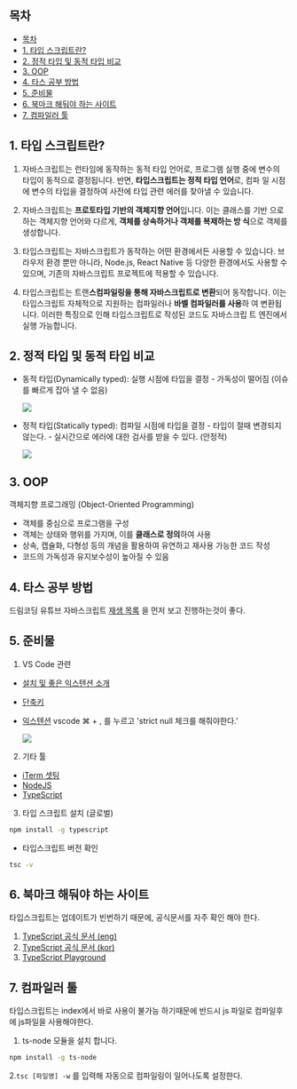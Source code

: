 ## 목차

- [목차](#목차)
- [1. 타입 스크립트란?](#1-타입-스크립트란)
- [2. 정적 타입 및 동적 타입 비교](#2-정적-타입-및-동적-타입-비교)
- [3. OOP](#3-oop)
- [4. 타스 공부 방법](#4-타스-공부-방법)
- [5. 준비물](#5-준비물)
- [6. 북마크 해둬야 하는 사이트](#6-북마크-해둬야-하는-사이트)
- [7. 컴파일러 툴](#7-컴파일러-툴)

## 1. 타입 스크립트란?

1.  자바스크립트는 런타임에 동작하는 동적 타입 언어로, 프로그램 실행 중에 변수의
    타입이 동적으로 결정됩니다. 반면, **타입스크립트는 정적 타입 언어**로, 컴파
    일 시점에 변수의 타입을 결정하여 사전에 타입 관련 에러를 찾아낼 수 있습니다.

2.  자바스크립트는 **프로토타입 기반의 객체지향 언어**입니다. 이는 클래스를 기반
    으로 하는 객체지향 언어와 다르게, **객체를 상속하거나 객체를 복제하는 방
    식**으로 객체를 생성합니다.

3.  타입스크립트는 자바스크립트가 동작하는 어떤 환경에서든 사용할 수 있습니다.
    브라우저 환경 뿐만 아니라, Node.js, React Native 등 다양한 환경에서도 사용할
    수 있으며, 기존의 자바스크립트 프로젝트에 적용할 수 있습니다.

4.  타입스크립트는 트랜**스컴파일링을 통해 자바스크립트로 변환**되어 동작합니다.
    이는 타입스크립트 자체적으로 지원하는 컴파일러나 **바벨 컴파일러를 사용**하
    여 변환됩니다. 이러한 특징으로 인해 타입스크립트로 작성된 코드도 자바스크립
    트 엔진에서 실행 가능합니다.

## 2. 정적 타입 및 동적 타입 비교

- 동적 타입(Dynamically typed): 실행 시점에 타입을 결정 - 가독성이 떨어짐 (이슈
  를 빠르게 잡아 낼 수 없음) 
  
  ![](https://i.imgur.com/uHhbphZ.png)

- 정적 타입(Statically typed): 컴파일 시점에 타입을 결정 - 타입이 절때 변경되지
  않는다. - 실시간으로 에러에 대한 검사를 받을 수 있다. (안정적)
  
  ![](https://i.imgur.com/Z630w3p.png)

## 3. OOP

객체지향 프로그래밍 (Object-Oriented Programming)

- 객체를 중심으로 프로그램을 구성
- 객체는 상태와 행위를 가지며, 이를 **클래스로 정의**하여 사용
- 상속, 캡슐화, 다형성 등의 개념을 활용하여 유연하고 재사용 가능한 코드 작성
- 코드의 가독성과 유지보수성이 높아질 수 있음

## 4. 타스 공부 방법

드림코딩 유튜브 자바스크립트
[재생 목록](https://www.youtube.com/playlist?list=PLv2d7VI9OotTVOL4QmPfvJWPJvkmv6h-2)
을 먼저 보고 진행하는것이 좋다.

## 5. 준비물

1. VS Code 관련

- [설치 및 좋은 익스텐션 소개](https://youtu.be/bS9yTI2fC0w)
- [단축키](https://youtu.be/EVxCdenPbFs)
- [익스텐션](https://youtu.be/m7wsrVQsVjI) vscode ⌘ + , 를 누르고 'strict null
  체크를 해줘야한다.'
  
  ![](https://i.imgur.com/u1ddz3m.png)

2. 기타 툴

- [iTerm 셋팅](https://gist.github.com/kevin-smets/8568070)
- [NodeJS](https://nodejs.org/en)
- [TypeScript](https://www.typescriptlang.org/download)

3. 타입 스크립트 설치 (글로벌)

```bash
npm install -g typescript
```

- 타입스크립트 버전 확인

```bash
tsc -v
```

## 6. 북마크 해둬야 하는 사이트

타입스크립트는 업데이트가 빈번하기 때문에, 공식문서를 자주 확인 해야 한다.

1. [TypeScript 공식 문서 (eng)](https://www.typescriptlang.org/docs/handbook/intro.html)
2. [TypeScript 공식 문서 (kor)](https://typescript-kr.github.io/)
3. [TypeScript Playground](https://www.typescriptlang.org/play?#code/PTAEHUFMBsGMHsC2lQBd5oBYoCoE8AHSAZVgCcBLA1UABWgEM8BzM+AVwDsATAGiwoBnUENANQAd0gAjQRVSQAUCEmYKsTKGYUAbpGF4OY0BoadYKdJMoL+gzAzIoz3UNEiPOofEVKVqAHSKymAAmkYI7NCuqGqcANag8ABmIjQUXrFOKBJMggBcISGgoAC0oACCbvCwDKgU8JkY7p7ehCTkVDQS2E6gnPCxGcwmZqDSTgzxxWWVoASMFmgYkAAeRJTInN3ymj4d-jSCeNsMq-wuoPaOltigAKoASgAywhK7SbGQZIIz5VWCFzSeCrZagNYbChbHaxUDcCjJZLfSDbExIAgUdxkUBIursJzCFJtXydajBBCcQQ0MwAUVWDEQC0gADVHBQGNJ3KAALygABEAAkYNAMOB4GRonzFBTBPB3AERcwABS0+mM9ysygc9wASmCKhwzQ8ZC8iHFzmB7BoXzcZmY7AYzEg-Fg0HUiQ58D0Ii8fLpDKZgj5SWxfPADlQAHJhAA5SASPlBFQAeS+ZHegmdWkgR1QjgUrmkeFATjNOmGWH0KAQiGhwkuNok4uiIgMHGxCyYrA4PCCJSAA)

## 7. 컴파일러 툴

타입스크립트는 index에서 바로 사용이 불가능 하기때문에 반드시 js 파일로 컴파일후
에 js파일을 사용해야한다.

1. ts-node 모듈을 설치 합니다.

```bash
npm install -g ts-node
```

2.`tsc [파일명] -w` 를 입력해 자동으로 컴파일링이 일어나도록 설정한다.
